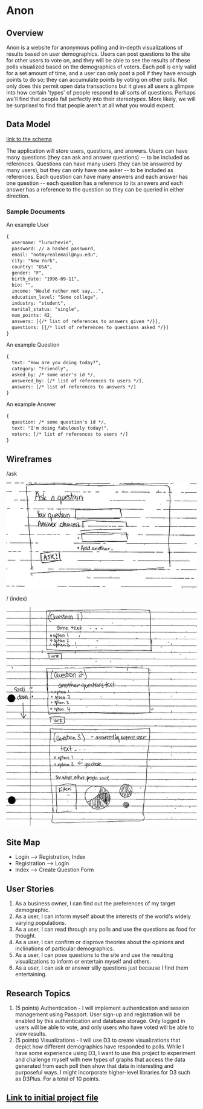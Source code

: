 # Anon

## Overview
Anon is a website for anonymous polling and in-depth visualizations of results based on user demographics. Users can post questions to the site for other users to vote on, and they will be able to see the results of these polls visualized based on the demographics of voters. Each poll is only valid for a set amount of time, and a user can only post a poll if they have enough points to do so; they can accumulate points by voting on other polls. Not only does this permit open data transactions but it gives all users a glimpse into how certain 'types' of people respond to all sorts of questions. Perhaps we'll find that people fall perfectly into their stereotypes. More likely, we will be surprised to find that people aren't at all what you would expect.

## Data Model
[link to the schema](/db.js)

The application will store users, questions, and answers.
Users can have many questions (they can ask and answer questions) -- to be included as references.
Questions can have many users (they can be answered by many users), but they can only have one asker -- to be included as references.
Each question can have many answers and each answer has one question -- each question has a reference to its answers and each answer has a reference to the question so they can be queried in either direction.

### Sample Documents

An example User
```
{
  username: "luruchevie",
  password: // a hashed password,
  email: "notmyrealemail@nyu.edu",
  city: "New York",
  country: "USA",
  gender: "F",
  birth_date: "1996-09-11",
  bio: "",
  income: "Would rather not say...",
  education_level: "Some college",
  industry: "student",
  marital_status: "single",
  num_points: 42,
  answers: [{/* list of references to answers given */}],
  questions: [{/* list of references to questions asked */}]
}
```
An example Question
```
{
  text: "How are you doing today?",
  category: "Friendly",
  asked_by: /* some user's id */,
  answered_by: [/* list of references to users */],
  answers: [/* list of references to answers */]
}
```
An example Answer
```
{
  question: /* some question's id */,
  text: "I'm doing fabulously today!",
  voters: [/* list of references to users */]
}
```

## Wireframes
/ask

![ask](/documentation/ask.jpg)


/
(index)

![/](/documentation/answer.jpg)

## Site Map
* Login --> Registration, Index
* Registration --> Login
* Index --> Create Question Form

## User Stories
1. As a business owner, I can find out the preferences of my target demographic. 
2. As a user, I can inform myself about the interests of the world's widely varying populations.
3. As a user, I can read through any polls and use the questions as food for thought.
4. As a user, I can confirm or disprove theories about the opinions and inclinations of particular demographics.
5. As a user, I can pose questions to the site and use the resulting visualizations to inform or entertain myself and others.
7. As a user, I can ask or answer silly questions just because I find them entertaining.

## Research Topics
1. (5 points) Authentication - I will implement authentication and session management using Passport. User sign-up and registration will be enabled by this authentication and database storage. Only logged in users will be able to vote, and only users who have voted will be able to view results.
2. (5 points) Visualizations - I will use D3 to create visualizations that depict how different demographics have responded to polls. While I have some experience using D3, I want to use this project to experiment and challenge myself with new types of graphs that access the data generated from each poll then show that data in interesting and purposeful ways. I might incorporate higher-level libraries for D3 such as D3Plus.
For a total of 10 points.

## [Link to initial project file](/app.js)
